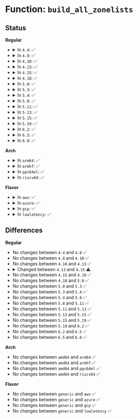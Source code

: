 # Function: <code>build_all_zonelists</code>

## Status
<b>Regular</b>
<ul>
<li>
<details>
<summary>In <code>4.4</code>: ✅</summary>

```c
void build_all_zonelists(pg_data_t *pgdat, struct zone *zone);
```

**Collision:** Unique Global

**Inline:** No

**Transformation:** False

**Instances:**

```
In mm/page_alloc.c (ffffffff81819430)
Location: mm/page_alloc.c:4357
Inline: False
Direct callers:
  - init/main.c:start_kernel
  - mm/page_alloc.c:numa_zonelist_order_handler
  - mm/memory_hotplug.c:hotadd_new_pgdat
  - mm/memory_hotplug.c:online_pages
  - mm/memory_hotplug.c:online_pages
  - mm/memory_hotplug.c:try_online_node
```
**Symbols:**

```
ffffffff81819430-ffffffff81819510: build_all_zonelists (STB_GLOBAL)
```
</details>
</li>
<li>
<details>
<summary>In <code>4.8</code>: ✅</summary>

```c
void build_all_zonelists(pg_data_t *pgdat, struct zone *zone);
```

**Collision:** Unique Global

**Inline:** No

**Transformation:** False

**Instances:**

```
In mm/page_alloc.c (ffffffff81892f80)
Location: mm/page_alloc.c:4854
Inline: False
Direct callers:
  - init/main.c:start_kernel
  - mm/page_alloc.c:numa_zonelist_order_handler
  - mm/memory_hotplug.c:try_online_node
  - mm/memory_hotplug.c:hotadd_new_pgdat
  - mm/memory_hotplug.c:online_pages
  - mm/memory_hotplug.c:online_pages
```
**Symbols:**

```
ffffffff81892f80-ffffffff81893060: build_all_zonelists (STB_GLOBAL)
```
</details>
</li>
<li>
<details>
<summary>In <code>4.10</code>: ✅</summary>

```c
void build_all_zonelists(pg_data_t *pgdat, struct zone *zone);
```

**Collision:** Unique Global

**Inline:** No

**Transformation:** False

**Instances:**

```
In mm/page_alloc.c (ffffffff818c77d0)
Location: mm/page_alloc.c:5012
Inline: False
Direct callers:
  - init/main.c:start_kernel
  - mm/page_alloc.c:numa_zonelist_order_handler
  - mm/memory_hotplug.c:try_online_node
  - mm/memory_hotplug.c:hotadd_new_pgdat
  - mm/memory_hotplug.c:online_pages
  - mm/memory_hotplug.c:online_pages
```
**Symbols:**

```
ffffffff818c77d0-ffffffff818c78b0: build_all_zonelists (STB_GLOBAL)
```
</details>
</li>
<li>
<details>
<summary>In <code>4.13</code>: ✅</summary>

```c
void build_all_zonelists(pg_data_t *pgdat, struct zone *zone);
```

**Collision:** Unique Global

**Inline:** No

**Transformation:** False

**Instances:**

```
In mm/page_alloc.c (ffffffff818fef30)
Location: mm/page_alloc.c:5302
Inline: False
Direct callers:
  - init/main.c:start_kernel
  - mm/page_alloc.c:numa_zonelist_order_handler
  - mm/memory_hotplug.c:try_online_node
  - mm/memory_hotplug.c:hotadd_new_pgdat
  - mm/memory_hotplug.c:online_pages
  - mm/memory_hotplug.c:online_pages
```
**Symbols:**

```
ffffffff818fef30-ffffffff818ff010: build_all_zonelists (STB_GLOBAL)
```
</details>
</li>
<li>
<details>
<summary>In <code>4.15</code>: ✅</summary>

```c
void build_all_zonelists(pg_data_t *pgdat);
```

**Collision:** Unique Global

**Inline:** No

**Transformation:** False

**Instances:**

```
In mm/page_alloc.c (ffffffff81989110)
Location: mm/page_alloc.c:5286
Inline: False
Direct callers:
  - init/main.c:start_kernel
  - mm/memory_hotplug.c:__offline_pages
  - mm/memory_hotplug.c:hotadd_new_pgdat
  - mm/memory_hotplug.c:online_pages
```
**Symbols:**

```
ffffffff81989110-ffffffff8198919d: build_all_zonelists (STB_GLOBAL)
```
</details>
</li>
<li>
<details>
<summary>In <code>4.18</code>: ✅</summary>

```c
void build_all_zonelists(pg_data_t *pgdat);
```

**Collision:** Unique Global

**Inline:** No

**Transformation:** False

**Instances:**

```
In mm/page_alloc.c (ffffffff819e5a70)
Location: mm/page_alloc.c:5425
Inline: False
Direct callers:
  - init/main.c:start_kernel
  - mm/memory_hotplug.c:__offline_pages
  - mm/memory_hotplug.c:hotadd_new_pgdat
  - mm/memory_hotplug.c:online_pages
```
**Symbols:**

```
ffffffff819e5a70-ffffffff819e5afa: build_all_zonelists (STB_GLOBAL)
```
</details>
</li>
<li>
<details>
<summary>In <code>5.0</code>: ✅</summary>

```c
void build_all_zonelists(pg_data_t *pgdat);
```

**Collision:** Unique Global

**Inline:** No

**Transformation:** False

**Instances:**

```
In mm/page_alloc.c (ffffffff81a20d10)
Location: mm/page_alloc.c:5591
Inline: False
Direct callers:
  - init/main.c:start_kernel
  - mm/memory_hotplug.c:__offline_pages
  - mm/memory_hotplug.c:hotadd_new_pgdat
  - mm/memory_hotplug.c:online_pages
```
**Symbols:**

```
ffffffff81a20d10-ffffffff81a20d9a: build_all_zonelists (STB_GLOBAL)
```
</details>
</li>
<li>
<details>
<summary>In <code>5.3</code>: ✅</summary>

```c
void build_all_zonelists(pg_data_t *pgdat);
```

**Collision:** Unique Global

**Inline:** No

**Transformation:** False

**Instances:**

```
In mm/page_alloc.c (ffffffff81a91260)
Location: mm/page_alloc.c:5778
Inline: False
Direct callers:
  - init/main.c:start_kernel
  - mm/memory_hotplug.c:__offline_pages
  - mm/memory_hotplug.c:hotadd_new_pgdat
  - mm/memory_hotplug.c:online_pages
```
**Symbols:**

```
ffffffff81a91260-ffffffff81a912ec: build_all_zonelists (STB_GLOBAL)
```
</details>
</li>
<li>
<details>
<summary>In <code>5.4</code>: ✅</summary>

```c
void build_all_zonelists(pg_data_t *pgdat);
```

**Collision:** Unique Global

**Inline:** No

**Transformation:** False

**Instances:**

```
In mm/page_alloc.c (ffffffff81ac85a0)
Location: mm/page_alloc.c:5796
Inline: False
Direct callers:
  - init/main.c:start_kernel
  - mm/memory_hotplug.c:__offline_pages
  - mm/memory_hotplug.c:hotadd_new_pgdat
  - mm/memory_hotplug.c:online_pages
```
**Symbols:**

```
ffffffff81ac85a0-ffffffff81ac862c: build_all_zonelists (STB_GLOBAL)
```
</details>
</li>
<li>
<details>
<summary>In <code>5.8</code>: ✅</summary>

```c
void build_all_zonelists(pg_data_t *pgdat);
```

**Collision:** Unique Global

**Inline:** No

**Transformation:** False

**Instances:**

```
In mm/page_alloc.c (ffffffff81bc0fa0)
Location: mm/page_alloc.c:5884
Inline: False
Direct callers:
  - init/main.c:start_kernel
  - mm/memory_hotplug.c:__offline_pages
  - mm/memory_hotplug.c:hotadd_new_pgdat
  - mm/memory_hotplug.c:online_pages
```
**Symbols:**

```
ffffffff81bc0fa0-ffffffff81bc102c: build_all_zonelists (STB_GLOBAL)
```
</details>
</li>
<li>
<details>
<summary>In <code>5.11</code>: ✅</summary>

```c
void build_all_zonelists(pg_data_t *pgdat);
```

**Collision:** Unique Global

**Inline:** No

**Transformation:** False

**Instances:**

```
In mm/page_alloc.c (ffffffff81c3a030)
Location: mm/page_alloc.c:6051
Inline: False
Direct callers:
  - init/main.c:start_kernel
  - mm/memory_hotplug.c:offline_pages
  - mm/memory_hotplug.c:hotadd_new_pgdat
  - mm/memory_hotplug.c:online_pages
```
**Symbols:**

```
ffffffff81c3a030-ffffffff81c3a0b5: build_all_zonelists (STB_GLOBAL)
```
</details>
</li>
<li>
<details>
<summary>In <code>5.13</code>: ✅</summary>

```c
void build_all_zonelists(pg_data_t *pgdat);
```

**Collision:** Unique Global

**Inline:** No

**Transformation:** False

**Instances:**

```
In mm/page_alloc.c (ffffffff81c2c600)
Location: mm/page_alloc.c:6253
Inline: False
Direct callers:
  - init/main.c:start_kernel
  - mm/memory_hotplug.c:offline_pages
  - mm/memory_hotplug.c:hotadd_new_pgdat
  - mm/memory_hotplug.c:online_pages
```
**Symbols:**

```
ffffffff81c2c600-ffffffff81c2c67e: build_all_zonelists (STB_GLOBAL)
```
</details>
</li>
<li>
<details>
<summary>In <code>5.15</code>: ✅</summary>

```c
void build_all_zonelists(pg_data_t *pgdat);
```

**Collision:** Unique Global

**Inline:** No

**Transformation:** False

**Instances:**

```
In mm/page_alloc.c (ffffffff81d4acf0)
Location: mm/page_alloc.c:6437
Inline: False
Direct callers:
  - init/main.c:start_kernel
  - mm/memory_hotplug.c:offline_pages
  - mm/memory_hotplug.c:hotadd_new_pgdat
  - mm/memory_hotplug.c:online_pages
```
**Symbols:**

```
ffffffff81d4acf0-ffffffff81d4ad88: build_all_zonelists (STB_GLOBAL)
```
</details>
</li>
<li>
<details>
<summary>In <code>5.19</code>: ✅</summary>

```c
void build_all_zonelists(pg_data_t *pgdat);
```

**Collision:** Unique Global

**Inline:** No

**Transformation:** False

**Instances:**

```
In mm/page_alloc.c (ffffffff81f1a610)
Location: mm/page_alloc.c:6499
Inline: False
Direct callers:
  - init/main.c:start_kernel
  - mm/memory_hotplug.c:offline_pages
  - mm/memory_hotplug.c:hotadd_init_pgdat
  - mm/memory_hotplug.c:online_pages
```
**Symbols:**

```
ffffffff81f1a610-ffffffff81f1a6bd: build_all_zonelists (STB_GLOBAL)
```
</details>
</li>
<li>
<details>
<summary>In <code>6.2</code>: ✅</summary>

```c
void build_all_zonelists(pg_data_t *pgdat);
```

**Collision:** Unique Global

**Inline:** No

**Transformation:** False

**Instances:**

```
In mm/page_alloc.c (ffffffff820c2490)
Location: mm/page_alloc.c:6666
Inline: False
Direct callers:
  - init/main.c:start_kernel
  - mm/memory_hotplug.c:offline_pages
  - mm/memory_hotplug.c:hotadd_init_pgdat
  - mm/memory_hotplug.c:online_pages
```
**Symbols:**

```
ffffffff820c2490-ffffffff820c2538: build_all_zonelists (STB_GLOBAL)
```
</details>
</li>
<li>
<details>
<summary>In <code>6.5</code>: ✅</summary>

```c
void build_all_zonelists(pg_data_t *pgdat);
```

**Collision:** Unique Global

**Inline:** No

**Transformation:** False

**Instances:**

```
In mm/page_alloc.c (ffffffff82146440)
Location: mm/page_alloc.c:5229
Inline: False
Direct callers:
  - mm/mm_init.c:mm_core_init
  - mm/memory_hotplug.c:offline_pages
  - mm/memory_hotplug.c:hotadd_init_pgdat
  - mm/memory_hotplug.c:online_pages
```
**Symbols:**

```
ffffffff82146440-ffffffff821464e8: build_all_zonelists (STB_GLOBAL)
```
</details>
</li>
<li>
<details>
<summary>In <code>6.8</code>: ✅</summary>

```c
void build_all_zonelists(pg_data_t *pgdat);
```

**Collision:** Unique Global

**Inline:** No

**Transformation:** False

**Instances:**

```
In mm/page_alloc.c (ffffffff82228b50)
Location: mm/page_alloc.c:5318
Inline: False
Direct callers:
  - mm/mm_init.c:mm_core_init
  - mm/memory_hotplug.c:offline_pages
  - mm/memory_hotplug.c:hotadd_init_pgdat
  - mm/memory_hotplug.c:online_pages
```
**Symbols:**

```
ffffffff82228b50-ffffffff82228bf8: build_all_zonelists (STB_GLOBAL)
```
</details>
</li>
</ul>
<b>Arch</b>
<ul>
<li>
<details>
<summary>In <code>arm64</code>: ✅</summary>

```c
void build_all_zonelists(pg_data_t *pgdat);
```

**Collision:** Unique Global

**Inline:** No

**Transformation:** False

**Instances:**

```
In mm/page_alloc.c (ffff800010d9c400)
Location: mm/page_alloc.c:5796
Inline: False
Direct callers:
  - init/main.c:start_kernel
  - mm/memory_hotplug.c:hotadd_new_pgdat
  - mm/memory_hotplug.c:online_pages
```
**Symbols:**

```
ffff800010d9c400-ffff800010d9c4b0: build_all_zonelists (STB_GLOBAL)
```
</details>
</li>
<li>
<details>
<summary>In <code>armhf</code>: ✅</summary>

```c
void build_all_zonelists(pg_data_t *pgdat);
```

**Collision:** Unique Global

**Inline:** No

**Transformation:** False

**Instances:**

```
In mm/page_alloc.c (c0e98b50)
Location: mm/page_alloc.c:5796
Inline: False
Direct callers:
  - init/main.c:start_kernel
```
**Symbols:**

```
c0e98b50-c0e98be0: build_all_zonelists (STB_GLOBAL)
```
</details>
</li>
<li>
<details>
<summary>In <code>ppc64el</code>: ✅</summary>

```c
void build_all_zonelists(pg_data_t *pgdat);
```

**Collision:** Unique Global

**Inline:** No

**Transformation:** False

**Instances:**

```
In mm/page_alloc.c (c0000000003ee720)
Location: mm/page_alloc.c:5796
Inline: False
Direct callers:
  - init/main.c:start_kernel
  - mm/memory_hotplug.c:__offline_pages
  - mm/memory_hotplug.c:hotadd_new_pgdat
  - mm/memory_hotplug.c:online_pages
```
**Symbols:**

```
c0000000003ee720-c0000000003ee808: build_all_zonelists (STB_GLOBAL)
```
</details>
</li>
<li>
<details>
<summary>In <code>riscv64</code>: ✅</summary>

```c
void build_all_zonelists(pg_data_t *pgdat);
```

**Collision:** Unique Global

**Inline:** No

**Transformation:** False

**Instances:**

```
In mm/page_alloc.c (ffffffe0008c4520)
Location: mm/page_alloc.c:5796
Inline: False
Direct callers:
  - init/main.c:start_kernel
```
**Symbols:**

```
ffffffe0008c4520-ffffffe0008c4624: build_all_zonelists (STB_GLOBAL)
```
</details>
</li>
</ul>
<b>Flavor</b>
<ul>
<li>
<details>
<summary>In <code>aws</code>: ✅</summary>

```c
void build_all_zonelists(pg_data_t *pgdat);
```

**Collision:** Unique Global

**Inline:** No

**Transformation:** False

**Instances:**

```
In mm/page_alloc.c (ffffffff81a67410)
Location: mm/page_alloc.c:5796
Inline: False
Direct callers:
  - init/main.c:start_kernel
  - mm/memory_hotplug.c:__offline_pages
  - mm/memory_hotplug.c:hotadd_new_pgdat
  - mm/memory_hotplug.c:online_pages
```
**Symbols:**

```
ffffffff81a67410-ffffffff81a6749c: build_all_zonelists (STB_GLOBAL)
```
</details>
</li>
<li>
<details>
<summary>In <code>azure</code>: ✅</summary>

```c
void build_all_zonelists(pg_data_t *pgdat);
```

**Collision:** Unique Global

**Inline:** No

**Transformation:** False

**Instances:**

```
In mm/page_alloc.c (ffffffff81a23ed0)
Location: mm/page_alloc.c:5796
Inline: False
Direct callers:
  - init/main.c:start_kernel
  - mm/memory_hotplug.c:__offline_pages
  - mm/memory_hotplug.c:hotadd_new_pgdat
  - mm/memory_hotplug.c:online_pages
```
**Symbols:**

```
ffffffff81a23ed0-ffffffff81a23f5c: build_all_zonelists (STB_GLOBAL)
```
</details>
</li>
<li>
<details>
<summary>In <code>gcp</code>: ✅</summary>

```c
void build_all_zonelists(pg_data_t *pgdat);
```

**Collision:** Unique Global

**Inline:** No

**Transformation:** False

**Instances:**

```
In mm/page_alloc.c (ffffffff81ad3820)
Location: mm/page_alloc.c:5796
Inline: False
Direct callers:
  - init/main.c:start_kernel
  - mm/memory_hotplug.c:__offline_pages
  - mm/memory_hotplug.c:hotadd_new_pgdat
  - mm/memory_hotplug.c:online_pages
```
**Symbols:**

```
ffffffff81ad3820-ffffffff81ad38ac: build_all_zonelists (STB_GLOBAL)
```
</details>
</li>
<li>
<details>
<summary>In <code>lowlatency</code>: ✅</summary>

```c
void build_all_zonelists(pg_data_t *pgdat);
```

**Collision:** Unique Global

**Inline:** No

**Transformation:** False

**Instances:**

```
In mm/page_alloc.c (ffffffff81adfd20)
Location: mm/page_alloc.c:5796
Inline: False
Direct callers:
  - init/main.c:start_kernel
  - mm/memory_hotplug.c:__offline_pages
  - mm/memory_hotplug.c:hotadd_new_pgdat
  - mm/memory_hotplug.c:online_pages
```
**Symbols:**

```
ffffffff81adfd20-ffffffff81adfdac: build_all_zonelists (STB_GLOBAL)
```
</details>
</li>
</ul>

## Differences
<b>Regular</b>
<ul>
<li>
No changes between <code>4.4</code> and <code>4.8</code> ✅
</li>
<li>
No changes between <code>4.8</code> and <code>4.10</code> ✅
</li>
<li>
No changes between <code>4.10</code> and <code>4.13</code> ✅
</li>
<li>
<details>
<summary>Changed between <code>4.13</code> and <code>4.15</code> ⚠️</summary>
<ul>
<li>
<b>Param removed. </b>
<code>struct zone *zone</code>
</li>
</ul>
</details>
</li>
<li>
No changes between <code>4.15</code> and <code>4.18</code> ✅
</li>
<li>
No changes between <code>4.18</code> and <code>5.0</code> ✅
</li>
<li>
No changes between <code>5.0</code> and <code>5.3</code> ✅
</li>
<li>
No changes between <code>5.3</code> and <code>5.4</code> ✅
</li>
<li>
No changes between <code>5.4</code> and <code>5.8</code> ✅
</li>
<li>
No changes between <code>5.8</code> and <code>5.11</code> ✅
</li>
<li>
No changes between <code>5.11</code> and <code>5.13</code> ✅
</li>
<li>
No changes between <code>5.13</code> and <code>5.15</code> ✅
</li>
<li>
No changes between <code>5.15</code> and <code>5.19</code> ✅
</li>
<li>
No changes between <code>5.19</code> and <code>6.2</code> ✅
</li>
<li>
No changes between <code>6.2</code> and <code>6.5</code> ✅
</li>
<li>
No changes between <code>6.5</code> and <code>6.8</code> ✅
</li>
</ul>
<b>Arch</b>
<ul>
<li>
No changes between <code>amd64</code> and <code>arm64</code> ✅
</li>
<li>
No changes between <code>amd64</code> and <code>armhf</code> ✅
</li>
<li>
No changes between <code>amd64</code> and <code>ppc64el</code> ✅
</li>
<li>
No changes between <code>amd64</code> and <code>riscv64</code> ✅
</li>
</ul>
<b>Flavor</b>
<ul>
<li>
No changes between <code>generic</code> and <code>aws</code> ✅
</li>
<li>
No changes between <code>generic</code> and <code>azure</code> ✅
</li>
<li>
No changes between <code>generic</code> and <code>gcp</code> ✅
</li>
<li>
No changes between <code>generic</code> and <code>lowlatency</code> ✅
</li>
</ul>
